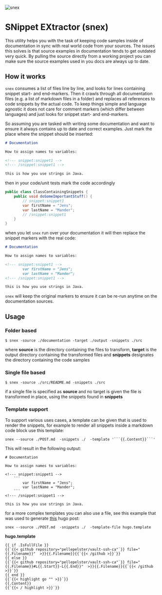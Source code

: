 ![snex](https://github.com/pellepelster/snex/workflows/snex/badge.svg)

# SNippet EXtractor (snex)
This utility helps you with the task of keeping code samples inside of documentation in sync with real world code from your sources. The issues this solves is that source examples in  documentation tends to get outdated very quick. By pulling the source directly from a working project you can make sure the source examples used in you docs are always up to date.

## How it works
`snex` consumes a list of files line by line, and looks for lines containing snippet start- and end-markers. Then it crawls through all documentation files (e.g. a list of markdown files in a folder) and replaces all references to code snippets by the actual code. To keep things simple and language agnostic it does not care for comment markers (which differ between languages) and just looks for snippet start- and end-markers.

So assuming you are tasked with writing some documentation and want to ensure it always contains up to date and correct examples. Just mark the place where the snippet should be inserted:
```markdown
# Documentation

How to assign names to variables:

<!--- snippet:snippet1 -->
<!--- /snippet:snippet1 -->

this is how you use strings in Java.

```

then in your code/unit tests mark the code accordingly

```java
public class ClassContainingSnippets {
    public void doSomeImportantStuff() {
        // snippet:snippet1
        var firstName = "Jens";
        var lastName = "Mander";
        // /snippet:snippet1
    }
}
```

when you let `snex` run over your documentation it will then replace the snippet markers with the real code:

```markdown
# Documentation

How to assign names to variables:

<!--- snippet:snippet1 -->
        var firstName = "Jens";
        var lastName = "Mander";
<!--- /snippet:snippet1 -->

this is how you use strings in Java.
```

`snex` will keep the original markers to ensure it can be re-run anytime on the documentation sources. 

## Usage

### Folder based

```shell script
$ snex -source ./documentation -target ./output -snippets ./src
```

where **source** is the directory containing the files to transform, **target** is the output directory containing the transformed files and **snippets** designates the directory containing the code samples

### Single file based

```shell script
$ snex -source ./src/README.md -snippets ./src
```

if a single file is specified as **source** and no target is given the file is transformed in place, using the snippets found in **snippets**

### Template support
To support various uses cases, a template can be given that is used to render the snippets, for example to render all snippets inside a markdown code block use this template:

```
snex --source ./POST.md  -snippets ./  -template '```{{.Content}}```'
```

This will result in the following output:

```
# Documentation

How to assign names to variables:

<!--- snippet:snippet1 -->
    ```
        var firstName = "Jens";
        var lastName = "Mander";
    ```
<!--- /snippet:snippet1 -->

this is how you use strings in Java.
```

for a more complex templates you can also use a file, see this example that was used to generate [this](https://github.com/pellepelster/pelle.io/blob/master/site/content/posts/ca-secured-ssh-connections.md) hugo post:

```
snex --source ./POST.md  -snippets ./  -template-file hugo.template
```


**hugo.template**
```
{{ if .IsFullFile }}
{{`{{< github repository="pellepelster/vault-ssh-ca"`}} file="{{.Filename}}"  >}}{{.Filename}}{{`{{< /github >}}`}}
{{ else }}
{{`{{< github repository="pellepelster/vault-ssh-ca"`}} file="{{.Filename}}#L{{.Start}}-L{{.End}}"  >}}{{.Filename}}{{`{{< /github >}}`}}
{{ end }}
{{`{{< highlight go "" >}}`}}
{{.Content}}
{{`{{< / highlight >}}`}}
```
